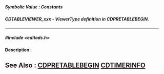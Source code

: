 ##### Symbolic Value : Constants
##### CDTABLEVIEWER_xxx - ViewerType definition in CDPRETABLEBEGIN.
---
##### #include <editods.h>
**Description :**

**See Also :**
[CDPRETABLEBEGIN](D:/md_files/CDPRETABLEBEGIN.md)
[CDTIMERINFO](D:/md_files/CDTIMERINFO.md)
---
